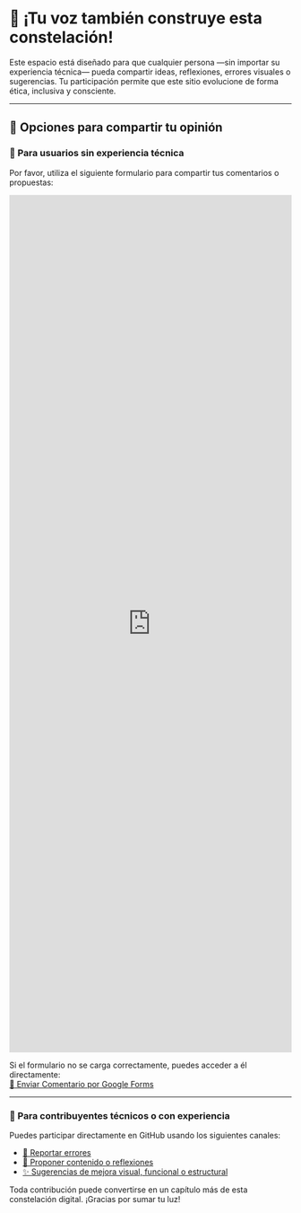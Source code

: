 <!-- markdownlint-disable MD026 -->
# 📨 ¡Tu voz también construye esta constelación!

Este espacio está diseñado para que cualquier persona —sin importar su experiencia técnica— pueda compartir ideas, reflexiones, errores visuales o sugerencias. Tu participación permite que este sitio evolucione de forma ética, inclusiva y consciente.

---

## 🧠 Opciones para compartir tu opinión

### 🌱 Para usuarios sin experiencia técnica

Por favor, utiliza el siguiente formulario para compartir tus comentarios o propuestas:

<!-- markdownlint-disable MD033 -->
<iframe src="https://docs.google.com/forms/d/e/1FAIpQLSdto9BBXw_VT_vtBQkCIk0OrOdYy--Q1Gw4F1cMb0I9UvvxMA/viewform?embedded=true" width="100%" height="1528" frameborder="0" marginheight="0" marginwidth="0" title="Formulario de Comentarios y Sugerencias para Edgar Rangel">Cargando tu formulario de comentarios...</iframe>

Si el formulario no se carga correctamente, puedes acceder a él directamente:  
[📨 Enviar Comentario por Google Forms](https://docs.google.com/forms/d/e/1FAIpQLSdto9BBXw_VT_vtBQkCIk0OrOdYy--Q1Gw4F1cMb0I9UvvxMA/viewform?usp=dialog)

---

### 🧪 Para contribuyentes técnicos o con experiencia

Puedes participar directamente en GitHub usando los siguientes canales:

- [🐛 Reportar errores](https://github.com/EdgarRangelInnovate/EdgarRangelInnovate/issues/new?labels=bug&template=reporte-error.md)
- [🧠 Proponer contenido o reflexiones](https://github.com/EdgarRangelInnovate/EdgarRangelInnovate/issues/new?labels=contenido&template=comentario-contenido.md)
- [✨ Sugerencias de mejora visual, funcional o estructural](https://github.com/EdgarRangelInnovate/EdgarRangelInnovate/issues/new?labels=mejora&template=sugerencia-mejora.md)

Toda contribución puede convertirse en un capítulo más de esta constelación digital. ¡Gracias por sumar tu luz!
